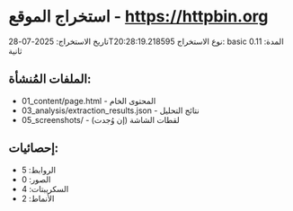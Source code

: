 # استخراج الموقع - https://httpbin.org

تاريخ الاستخراج: 2025-07-28T20:28:19.218595
نوع الاستخراج: basic
المدة: 0.11 ثانية

## الملفات المُنشأة:
- 01_content/page.html - المحتوى الخام
- 03_analysis/extraction_results.json - نتائج التحليل
- 05_screenshots/ - لقطات الشاشة (إن وُجدت)

## إحصائيات:
- الروابط: 5
- الصور: 0
- السكريبتات: 4
- الأنماط: 2

